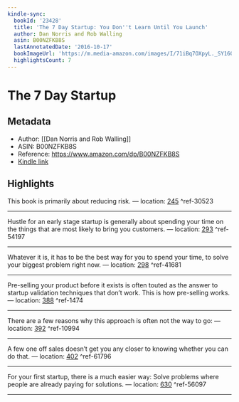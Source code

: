 ```yaml
---
kindle-sync:
  bookId: '23428'
  title: 'The 7 Day Startup: You Don''t Learn Until You Launch'
  author: Dan Norris and Rob Walling
  asin: B00NZFKB8S
  lastAnnotatedDate: '2016-10-17'
  bookImageUrl: 'https://m.media-amazon.com/images/I/71iBq7OXpyL._SY160.jpg'
  highlightsCount: 7
---
```

# The 7 Day Startup
## Metadata
* Author: [[Dan Norris and Rob Walling]]
* ASIN: B00NZFKB8S
* Reference: https://www.amazon.com/dp/B00NZFKB8S
* [Kindle link](kindle://book?action=open&asin=B00NZFKB8S)

## Highlights
This book is primarily about reducing risk. — location: [245](kindle://book?action=open&asin=B00NZFKB8S&location=245) ^ref-30523

---
Hustle for an early stage startup is generally about spending your time on the things that are most likely to bring you customers. — location: [293](kindle://book?action=open&asin=B00NZFKB8S&location=293) ^ref-54197

---
Whatever it is, it has to be the best way for you to spend your time, to solve your biggest problem right now. — location: [298](kindle://book?action=open&asin=B00NZFKB8S&location=298) ^ref-41681

---
Pre-selling your product before it exists is often touted as the answer to startup validation techniques that don’t work. This is how pre-selling works. — location: [388](kindle://book?action=open&asin=B00NZFKB8S&location=388) ^ref-1474

---
There are a few reasons why this approach is often not the way to go: — location: [392](kindle://book?action=open&asin=B00NZFKB8S&location=392) ^ref-10994

---
A few one off sales doesn’t get you any closer to knowing whether you can do that. — location: [402](kindle://book?action=open&asin=B00NZFKB8S&location=402) ^ref-61796

---
For your first startup, there is a much easier way: Solve problems where people are already paying for solutions. — location: [630](kindle://book?action=open&asin=B00NZFKB8S&location=630) ^ref-56097

---
